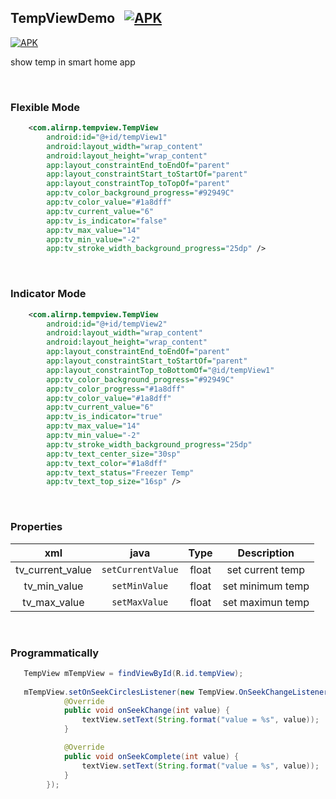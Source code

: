 ## TempViewDemo   &nbsp; [![APK](https://img.shields.io/badge/APK-Demo-brightgreen.svg)](https://github.com/imaNNeoFighT/StepBarView/raw/master/repo_files/SbvDemo1-1-0.apk)

[![APK](https://img.shields.io/badge/APK-Demo-brightgreen.svg)](https://github.com/alipapital/TempViewDemo/blob/master/app/tempView%20v1.apk)


show temp in smart home app

<br />

### Flexible Mode
```xml
    <com.alirnp.tempview.TempView
        android:id="@+id/tempView1"
        android:layout_width="wrap_content"
        android:layout_height="wrap_content"
        app:layout_constraintEnd_toEndOf="parent"
        app:layout_constraintStart_toStartOf="parent"
        app:layout_constraintTop_toTopOf="parent"
        app:tv_color_background_progress="#92949C"
        app:tv_color_value="#1a8dff"
        app:tv_current_value="6"
        app:tv_is_indicator="false"
        app:tv_max_value="14"
        app:tv_min_value="-2"
        app:tv_stroke_width_background_progress="25dp" />
```
<br />

### Indicator Mode
```xml 
    <com.alirnp.tempview.TempView
        android:id="@+id/tempView2"
        android:layout_width="wrap_content"
        android:layout_height="wrap_content"
        app:layout_constraintEnd_toEndOf="parent"
        app:layout_constraintStart_toStartOf="parent"
        app:layout_constraintTop_toBottomOf="@id/tempView1"
        app:tv_color_background_progress="#92949C"
        app:tv_color_progress="#1a8dff"
        app:tv_color_value="#1a8dff"
        app:tv_current_value="6"
        app:tv_is_indicator="true"
        app:tv_max_value="14"
        app:tv_min_value="-2"
        app:tv_stroke_width_background_progress="25dp"
        app:tv_text_center_size="30sp"
        app:tv_text_color="#1a8dff"
        app:tv_text_status="Freezer Temp"
        app:tv_text_top_size="16sp" />  

``` 
<br/>

### Properties

|xml|java|Type|Description|
|:---:|:---:|:---:|:---:|
|tv_current_value|`setCurrentValue`|float|set current temp|
|tv_min_value|`setMinValue`|float|set minimum temp|
|tv_max_value|`setMaxValue`|float|set maximun temp|

<br/> 

### Programmatically
```java
   TempView mTempView = findViewById(R.id.tempView);
   
   mTempView.setOnSeekCirclesListener(new TempView.OnSeekChangeListener() {
            @Override
            public void onSeekChange(int value) {
                textView.setText(String.format("value = %s", value));
            }

            @Override
            public void onSeekComplete(int value) {
                textView.setText(String.format("value = %s", value));
            }
        });
